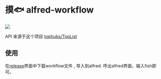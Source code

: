 # 摸🐟 alfred-workflow

![](./show/show.gif)



API 来源于这个项目 [tophubs/TopList](https://github.com/tophubs/TopList/)



## 使用 

在[release](https://github.com/kongminhao/fish-workflow/releases)界面中下载workflow文件 , 导入到alfred. 呼出alfred界面，输入fish即可。